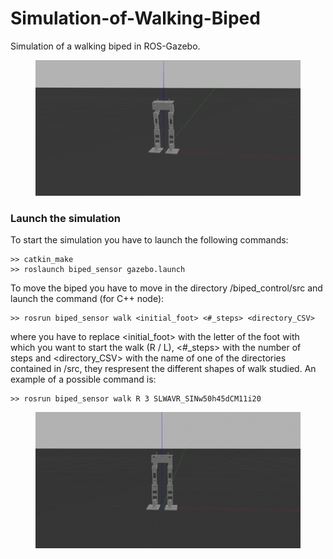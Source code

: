 # Simulation-of-Walking-Biped

Simulation of a walking biped in ROS-Gazebo.

<figure class="image">
  <img src="pictures/biped1.png" width="460">
  <figcaption></figcaption>
</figure>

<h3>Launch the simulation</h3>
To start the simulation you have to launch the following commands:

```
>> catkin_make
>> roslaunch biped_sensor gazebo.launch
```

To move the biped you have to move in the directory /biped_control/src and launch the command (for C++ node):

```
>> rosrun biped_sensor walk <initial_foot> <#_steps> <directory_CSV>
```

where you have to replace <initial_foot> with the letter of the foot with which you want to start the walk (R / L), <#_steps> with the number of steps and <directory_CSV> with the name of one of the directories contained in /src, they respresent the different shapes of walk studied.
An example of a possible command is:

```
>> rosrun biped_sensor walk R 3 SLWAVR_SINw50h45dCM11i20
```


<figure class="image">
  <img src="pictures/biped.gif" width="650">
  <figcaption></figcaption>
</figure>

